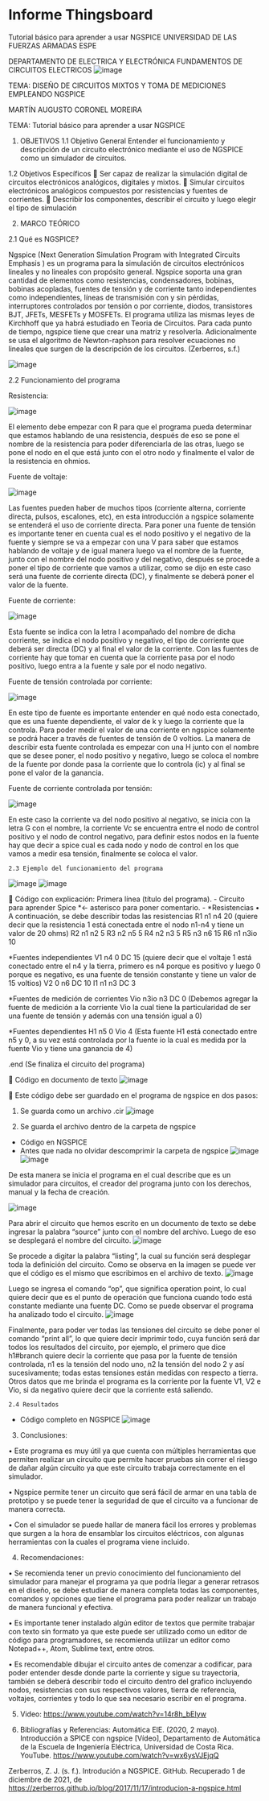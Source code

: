 # Informe Thingsboard 
Tutorial básico para aprender a usar NGSPICE
UNIVERSIDAD DE LAS FUERZAS ARMADAS ESPE

DEPARTAMENTO DE ELECTRICA Y ELECTRÓNICA
FUNDAMENTOS DE CIRCUITOS ELECTRICOS
               ![image](https://user-images.githubusercontent.com/95496629/144930417-976da442-2b34-4ba9-92e7-859596ccb269.png)


 


TEMA:
DISEÑO DE CIRCUITOS MIXTOS Y TOMA DE MEDICIONES EMPLEANDO NGSPICE

MARTÍN AUGUSTO CORONEL MOREIRA




TEMA: Tutorial básico para aprender a usar NGSPICE
1.	OBJETIVOS
1.1 Objetivo General
Entender el funcionamiento y descripción de un circuito electrónico mediante el uso de NGSPICE como un simulador de circuitos.

1.2 Objetivos Específicos
	Ser capaz de realizar la simulación digital de circuitos electrónicos analógicos, digitales y mixtos.
	Simular circuitos electrónicos analógicos compuestos por resistencias y fuentes de corrientes. 
	Describir los componentes, describir el circuito y luego elegir el tipo de simulación

2.	MARCO TEÓRICO

2.1 Qué es NGSPICE?

Ngspice (Next Generation Simulation Program with Integrated Circuits Emphasis ) es un programa para la simulación de circuitos electrónicos lineales y no lineales con propósito general.
Ngspice soporta una gran cantidad de elementos como resistencias, condensadores, bobinas, bobinas acopladas, fuentes de tensión y de corriente tanto independientes como independientes, líneas de transmisión con y sin pérdidas, interruptores controlados por tensión o por corriente, diodos, transistores BJT, JFETs, MESFETs y MOSFETs. 
El programa utiliza las mismas leyes de Kirchhoff que ya habrá estudiado en Teoria de Circuitos. Para cada punto de tiempo, ngspice tiene que crear una matriz y resolverla. Adicionalmente se usa el algoritmo de Newton-raphson para resolver ecuaciones no lineales que surgen de la descripción de los circuitos. (Zerberros, s.f.)

 ![image](https://user-images.githubusercontent.com/95496629/144930491-064b3d75-2451-4f1a-8fc8-9fad46dcc9d6.png)



2.2 Funcionamiento del programa

Resistencia:

 ![image](https://user-images.githubusercontent.com/95496629/144930524-ad8879da-88c7-40e5-be32-8304260ac77b.png)

El elemento debe empezar con R para que el programa pueda determinar que estamos hablando de una resistencia, después de eso se pone el nombre de la resistencia para poder diferenciarla de las otras, luego se pone el nodo en el que está junto con el otro nodo y finalmente el valor de la resistencia en ohmios. 

Fuente de voltaje:

 ![image](https://user-images.githubusercontent.com/95496629/144930538-7cf4d269-f197-4449-bb65-69216b79e833.png)

Las fuentes pueden haber de muchos tipos (corriente alterna, corriente directa, pulsos, escalones, etc), en esta introducción a ngspice solamente se entenderá el uso de corriente directa. Para poner una fuente de tensión es importante tener en cuenta cual es el nodo positivo y el negativo de la fuente y siempre se va a empezar con una V para saber que estamos hablando de voltaje y de igual manera luego va el nombre de la fuente, junto con el nombre del nodo positivo y del negativo, después se procede a poner el tipo de corriente que vamos a utilizar, como se dijo en este caso será una fuente de corriente directa (DC), y finalmente se deberá poner el valor de la fuente.

Fuente de corriente:

 ![image](https://user-images.githubusercontent.com/95496629/144930557-9d7c4312-fe27-42a1-8227-682584c0ce30.png)

Esta fuente se indica con la letra I acompañado del nombre de dicha corriente, se indica el nodo positivo y negativo, el tipo de corriente que deberá ser directa (DC) y al final el valor de la corriente. Con las fuentes de corriente hay que tomar en cuenta que la corriente pasa por el nodo positivo, luego entra a la fuente y sale por el nodo negativo.

Fuente de tensión controlada por corriente:

 ![image](https://user-images.githubusercontent.com/95496629/144930565-6d3c9985-4591-47ad-a81f-69b979437a8f.png)

En este tipo de fuente es importante entender en qué nodo esta conectado, que es una fuente dependiente, el valor de k y luego la corriente que la controla. Para poder medir el valor de una corriente en ngspice solamente se podrá hacer a través de fuentes de tensión de 0 voltios. La manera de describir esta fuente controlada es empezar con una H junto con el nombre que se desee poner, el nodo positivo y negativo, luego se coloca el nombre de la fuente por donde pasa la corriente que lo controla (ic) y al final se pone el valor de la ganancia.



Fuente de corriente controlada por tensión:

 ![image](https://user-images.githubusercontent.com/95496629/144930579-6ad32a58-aa55-4489-8be8-9013298d38d9.png)

En este caso la corriente va del nodo positivo al negativo, se inicia con la letra G con el nombre, la corriente Vc se encuentra entre el nodo de control positivo y el nodo de control negativo, para definir estos nodos en la fuente hay que decir a spice cual es cada nodo y nodo de control en los que vamos a medir esa tensión, finalmente se coloca el valor.

	2.3 Ejemplo del funcionamiento del programa
 ![image](https://user-images.githubusercontent.com/95496629/144930603-f7fed94f-b9dd-4fac-9ad1-58f877065a56.png)
![image](https://user-images.githubusercontent.com/95496629/144930627-5c471e31-03c8-4643-9289-fc6fdb055dcb.png)


 


	Código con explicación:
Primera línea (título del programa). - Circuito para aprender Spice
*<- asterisco para poner comentario. - *Resistencias
•	A continuación, se debe describir todas las resistencias 
R1 n1 n4 20 (quiere decir que la resistencia 1 está conectada entre el nodo n1-n4 y tiene un valor de 20 ohms)
R2 n1 n2 5
R3 n2 n5 5
R4 n2 n3 5
R5 n3 n6 15
R6 n1 n3io 10

*Fuentes independientes
V1 n4 0 DC 15 (quiere decir que el voltaje 1 está conectado entre el n4 y la tierra, primero es n4 porque es positivo y luego 0 porque es negativo, es una fuente de tensión constante y tiene un valor de 15 voltios)
V2 0 n6 DC 10
I1 n1 n3 DC 3

*Fuentes de medición de corrientes
Vio n3io n3 DC 0 (Debemos agregar la fuente de medición a la corriente Vio la cual tiene la particularidad de ser una fuente de tensión y además con una tensión igual a 0)

*Fuentes dependientes
H1 n5 0 Vio 4 (Esta fuente H1 está conectado entre n5 y 0, a su vez está controlada por la fuente io la cual es medida por la fuente Vio y tiene una ganancia de 4)

.end (Se finaliza el circuito del programa)


	Código en documento de texto
 ![image](https://user-images.githubusercontent.com/95496629/144930689-8f1f2791-099c-4733-bf4a-40b6478bf77c.png)

	Este código debe ser guardado en el programa de ngspice en dos pasos:
 
1. Se guarda como un archivo .cir
 ![image](https://user-images.githubusercontent.com/95496629/144930718-072b0330-78a1-4361-8ba6-7fd337eea5ca.png)

2. Se guarda el archivo dentro de la carpeta de ngspice


-	Código en NGSPICE
-	Antes que nada no olvidar descomprimir la carpeta de ngspice
 ![image](https://user-images.githubusercontent.com/95496629/144930752-ae49ed67-5b0f-4b45-9a80-14f6d9cfd3a2.png)
![image](https://user-images.githubusercontent.com/95496629/144930782-a6c549c1-f335-46a0-9ae5-abfd0380b7d9.png)

 
De esta manera se inicia el programa en el cual describe que es un simulador para circuitos, el creador del programa junto con los derechos, manual y la fecha de creación.

![image](https://user-images.githubusercontent.com/95496629/144930796-31b74d16-52e9-4c1c-bb74-2e309bfbde72.png)

 
Para abrir el circuito que hemos escrito en un documento de texto se debe ingresar la palabra “source” junto con el nombre del archivo. Luego de eso se desplegará el nombre del circuito.
![image](https://user-images.githubusercontent.com/95496629/144930818-c4c90049-661b-40fc-8f04-98a1c532f411.png)

 
Se procede a digitar la palabra “listing”, la cual su función será desplegar toda la definición del circuito. Como se observa en la imagen se puede ver que el código es el mismo que escribimos en el archivo de texto.
![image](https://user-images.githubusercontent.com/95496629/144930828-4dbd639a-e3a4-4d7e-b052-51e0f2d52f9b.png)

 
Luego se ingresa el comando “op”, que significa operation point, lo cual quiere decir que es el punto de operación que funciona cuando todo está constante mediante una fuente DC. Como se puede observar el programa ha analizado todo el circuito.
![image](https://user-images.githubusercontent.com/95496629/144930852-77a174a9-d521-4bfb-b9d7-b3a368ee6d90.png)

 
Finalmente, para poder ver todas las tensiones del circuito se debe poner el comando “print all”, lo que quiere decir imprimir todo, cuya función será dar todos los resultados del circuito, por ejemplo, el primero que dice h1#branch quiere decir la corriente que pasa por la fuente de tensión controlada, n1 es la tensión del nodo uno, n2 la tensión del nodo 2 y así sucesivamente; todas estas tensiones están medidas con respecto a tierra. Otros datos que me brinda el programa es la corriente por la fuente V1, V2 e Vio, si da negativo quiere decir que la corriente está saliendo.

	2.4 Resultados 
-	Código completo en NGSPICE
![image](https://user-images.githubusercontent.com/95496629/144930863-32a062c8-efc7-4b18-81df-4b4bb5cbb0c8.png)

 


3.	Conclusiones:

•	Este programa es muy útil ya que cuenta con múltiples herramientas que permiten realizar un circuito que permite hacer pruebas sin correr el riesgo de dañar algún circuito ya que este circuito trabaja correctamente en el simulador.

•	Ngspice permite tener un circuito que será fácil de armar en una tabla de prototipo y se puede tener la seguridad de que el circuito va a funcionar de manera correcta.

•	Con el simulador se puede hallar de manera fácil los errores y problemas que surgen a la hora de ensamblar los circuitos eléctricos, con algunas herramientas con la cuales el programa viene incluido. 

4.	Recomendaciones:

•	Se recomienda tener un previo conocimiento del funcionamiento del simulador para manejar el programa ya que podría llegar a generar retrasos en el diseño, se debe estudiar de manera completa todas las componentes, comandos y opciones que tiene el programa para poder realizar un trabajo de manera funcional y efectiva.

•	Es importante tener instalado algún editor de textos que permite trabajar con texto sin formato ya que este puede ser utilizado como un editor de código para programadores, se recomienda utilizar un editor como Notepad++, Atom, Sublime text, entre otros.

•	Es recomendable dibujar el circuito antes de comenzar a codificar, para poder entender desde donde parte la corriente y sigue su trayectoria, también se deberá describir todo el circuito dentro del grafico incluyendo nodos, resistencias con sus respectivos valores, tierra de referencia, voltajes, corrientes y todo lo que sea necesario escribir en el programa.


5. Video:
https://www.youtube.com/watch?v=14r8h_bEIyw


6.	Bibliografías y Referencias: 
Automática EIE. (2020, 2 mayo). Introducción a SPICE con ngspice [Vídeo], Departamento de Automática de la Escuela de Ingeniería Eléctrica, Universidad de Costa Rica. YouTube. https://www.youtube.com/watch?v=wx6ysVJEjqQ

Zerberros, Z. J. (s. f.). Introdución a NGSPICE. GitHub. Recuperado 1 de diciembre de 2021, de https://zerberros.github.io/blog/2017/11/17/introducion-a-ngspice.html









